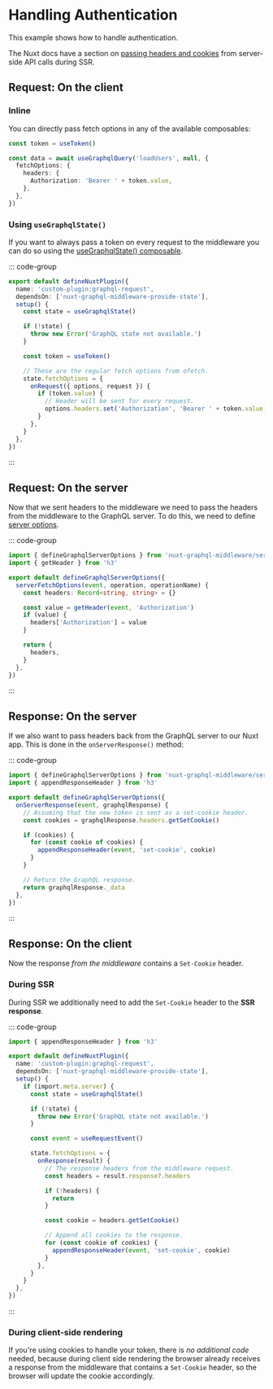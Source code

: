 # Handling Authentication

This example shows how to handle authentication.

The Nuxt docs have a section on
[passing headers and cookies](https://nuxt.com/docs/getting-started/data-fetching#passing-headers-and-cookies)
from server-side API calls during SSR.

## Request: On the client

### Inline

You can directly pass fetch options in any of the available composables:

```typescript
const token = useToken()

const data = await useGraphqlQuery('loadUsers', null, {
  fetchOptions: {
    headers: {
      Authorization: 'Bearer ' + token.value,
    },
  },
})
```

### Using `useGraphqlState()`

If you want to always pass a token on every request to the middleware you can do
so using the [useGraphqlState() composable](/composables/useGraphqlState).

::: code-group

```typescript [plugins/graphqlState.ts]
export default defineNuxtPlugin({
  name: 'custom-plugin:graphql-request',
  dependsOn: ['nuxt-graphql-middleware-provide-state'],
  setup() {
    const state = useGraphqlState()

    if (!state) {
      throw new Error('GraphQL state not available.')
    }

    const token = useToken()

    // These are the regular fetch options from ofetch.
    state.fetchOptions = {
      onRequest({ options, request }) {
        if (token.value) {
          // Header will be sent for every request.
          options.headers.set('Authorization', 'Bearer ' + token.value)
        }
      },
    }
  },
})
```

:::

## Request: On the server

Now that we sent headers to the middleware we need to pass the headers from the
middleware to the GraphQL server. To do this, we need to define
[server options](/configuration/server-options).

::: code-group

```typescript [~/server/graphqlMiddleware.serverOptions.ts]
import { defineGraphqlServerOptions } from 'nuxt-graphql-middleware/server-options'
import { getHeader } from 'h3'

export default defineGraphqlServerOptions({
  serverFetchOptions(event, operation, operationName) {
    const headers: Record<string, string> = {}

    const value = getHeader(event, 'Authorization')
    if (value) {
      headers['Authorization'] = value
    }

    return {
      headers,
    }
  },
})
```

:::

## Response: On the server

If we also want to pass headers back from the GraphQL server to our Nuxt app.
This is done in the `onServerResponse()` method:

::: code-group

```typescript [~/server/graphqlMiddleware.serverOptions.ts]
import { defineGraphqlServerOptions } from 'nuxt-graphql-middleware/server-options'
import { appendResponseHeader } from 'h3'

export default defineGraphqlServerOptions({
  onServerResponse(event, graphqlResponse) {
    // Assuming that the new token is sent as a set-cookie header.
    const cookies = graphqlResponse.headers.getSetCookie()

    if (cookies) {
      for (const cookie of cookies) {
        appendResponseHeader(event, 'set-cookie', cookie)
      }
    }

    // Return the GraphQL response.
    return graphqlResponse._data
  },
})
```

:::

## Response: On the client

Now the response _from the middleware_ contains a `Set-Cookie` header.

### During SSR

During SSR we additionally need to add the `Set-Cookie` header to the **SSR
response**.

::: code-group

```typescript [plugins/graphqlState.ts]
import { appendResponseHeader } from 'h3'

export default defineNuxtPlugin({
  name: 'custom-plugin:graphql-request',
  dependsOn: ['nuxt-graphql-middleware-provide-state'],
  setup() {
    if (import.meta.server) {
      const state = useGraphqlState()

      if (!state) {
        throw new Error('GraphQL state not available.')
      }

      const event = useRequestEvent()

      state.fetchOptions = {
        onResponse(result) {
          // The response headers from the middleware request.
          const headers = result.response?.headers

          if (!headers) {
            return
          }

          const cookie = headers.getSetCookie()

          // Append all cookies to the response.
          for (const cookie of cookies) {
            appendResponseHeader(event, 'set-cookie', cookie)
          }
        },
      }
    }
  },
})
```

:::

### During client-side rendering

If you're using cookies to handle your token, there is _no additional code_
needed, because during client side rendering the browser already receives a
response from the middleware that contains a `Set-Cookie` header, so the browser
will update the cookie accordingly.
